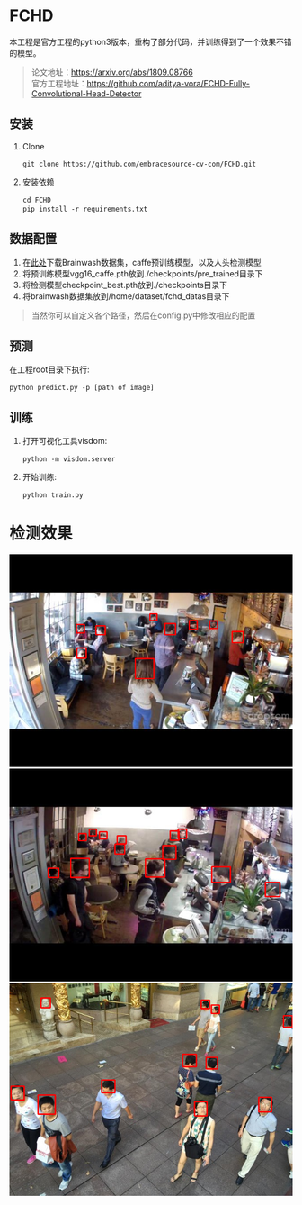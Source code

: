 # FCHD
本工程是官方工程的python3版本，重构了部分代码，并训练得到了一个效果不错的模型。

> 论文地址：https://arxiv.org/abs/1809.08766  
> 官方工程地址：https://github.com/aditya-vora/FCHD-Fully-Convolutional-Head-Detector

## 安装 
1. Clone
    ```
    git clone https://github.com/embracesource-cv-com/FCHD.git
    ```
2. 安装依赖
    ```
    cd FCHD
    pip install -r requirements.txt
    ```


## 数据配置
1. 在[此处](https://pan.baidu.com/s/1-rGZD9gWT7wR2lLnrGHljw)下载Brainwash数据集，caffe预训练模型，以及人头检测模型
2. 将预训练模型vgg16_caffe.pth放到./checkpoints/pre_trained目录下
3. 将检测模型checkpoint_best.pth放到./checkpoints目录下
4. 将brainwash数据集放到/home/dataset/fchd_datas目录下  
> 当然你可以自定义各个路径，然后在config.py中修改相应的配置

## 预测  
在工程root目录下执行:  
```
python predict.py -p [path of image]
```

## 训练
1. 打开可视化工具visdom:
    ```
    python -m visdom.server
    ```
2. 开始训练:
    ```
    python train.py 
    ```

# 检测效果
![](./examples/result_1.png)
![](./examples/result_2.png)
![](./examples/result_3.png)
